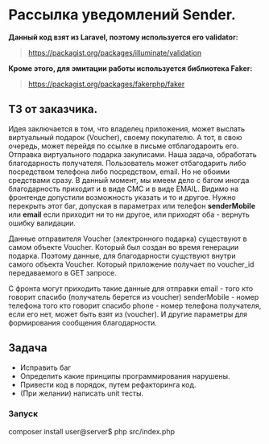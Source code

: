 # Рассылка уведомлений Sender.

**Данный код взят из Laravel, поэтому используется его validator:**
>https://packagist.org/packages/illuminate/validation

**Кроме этого, для эмитации работы используется библиотека Faker:**
> https://packagist.org/packages/fakerphp/faker


## ТЗ от заказчика.
Идея заключается в том, что владелец приложения, может выслать виртуальный
подарок (Voucher), своему покупателю. А тот, в свою очередь, может перейдя по ссылке
в письме отблагодароить его. Отправка виртуального подарка закулисами. Наша задача, обработать
благодарность получателя. Пользователь может отбагодарить либо посредством телефона либо
посредством, email. Но не обоими средствами сразу. В данный момент, мы имеем дело с багом
иногда благодарность приходит и в виде СМС и в виде EMAIL. Видимо на фронтенде допустили возможность
указать и то и другое. Нужно перекрыть этот баг, допуская в параметрах или телефон **senderMobile** или **email**
если приходит ни то ни другое, или приходят оба - вернуть ошибку валидации. 

Данные отправителя Voucher (электронного подарка) существуют в самом объекте Voucher. Который был создан
во время генерации подарка. Поэтому данные, для благодарности сущствуют внутри самого объекта Voucher. Который
приложение получает по voucher_id передаваемого в GET запросе. 

С фронта могут приходить такие данные для отправки
email - того кто говорит спасибо (получатель берется из voucher)
senderMobile - номер телефона того кто говорит спасибо
phone - номер телефона получателя, если его нет, может быть взят из (voucher).
И другие параметры для формирования сообщения благодарности. 

## Задача
* Исправить баг
* Определить какие принципы программирования нарушены.
* Привести код в порядок, путем рефакторинга код.
* (При желании) написать unit тесты. 

### Запуск
composer install
user@server$ php src/index.php